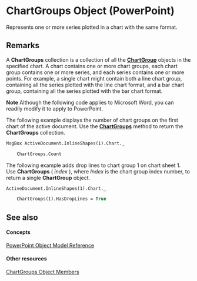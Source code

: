 
# ChartGroups Object (PowerPoint)

Represents one or more series plotted in a chart with the same format.


## Remarks

 A **ChartGroups** collection is a collection of all the **[ChartGroup](5caa5855-bd69-3fbc-f601-504e431a42e9.md)** objects in the specified chart. A chart contains one or more chart groups, each chart group contains one or more series, and each series contains one or more points. For example, a single chart might contain both a line chart group, containing all the series plotted with the line chart format, and a bar chart group, containing all the series plotted with the bar chart format.




 **Note**  Although the following code applies to Microsoft Word, you can readily modify it to apply to PowerPoint.

 The following example displays the number of chart groups on the first chart of the active document. Use the **[ChartGroups](23339025-6d5f-b51a-e2b4-6fc15a903cea.md)** method to return the **ChartGroups** collection.




```vb
MsgBox ActiveDocument.InlineShapes(1).Chart._

    ChartGroups.Count
```

The following example adds drop lines to chart group 1 on chart sheet 1. Use  **ChartGroups** ( _index_ ), where _Index_ is the chart group index number, to return a single **ChartGroup** object.




```vb
ActiveDocument.InlineShapes(1).Chart._

    ChartGroups(1).HasDropLines = True
```


## See also


#### Concepts


[PowerPoint Object Model Reference](00acd64a-5896-0459-39af-98df2849849e.md)
#### Other resources


[ChartGroups Object Members](c522cfa5-c924-0a83-ff94-b6194c63c353.md)

